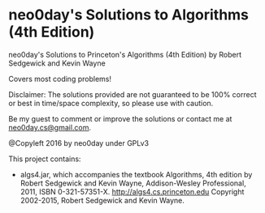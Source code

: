 # neo0day's Solutions to Algorithms (4th Edition)
neo0day's Solutions to Princeton's Algorithms (4th Edition) by Robert Sedgewick and Kevin Wayne

Covers most coding problems!

Disclaimer: The solutions provided are not guaranteed to be 100% correct or best in time/space complexity, 
            so please use with caution.

Be my guest to comment or improve the solutions or contact me at neo0day.cs@gmail.com. 


@Copyleft 2016 by neo0day under GPLv3


This project contains:
 *  algs4.jar, which accompanies the textbook
      Algorithms, 4th edition by Robert Sedgewick and Kevin Wayne,
      Addison-Wesley Professional, 2011, ISBN 0-321-57351-X. http://algs4.cs.princeton.edu
      Copyright 2002-2015, Robert Sedgewick and Kevin Wayne.

